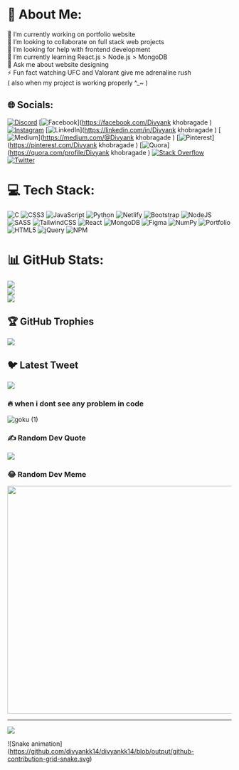 # 💫 About Me:
🔭 I’m currently working on portfolio website<br>👯 I’m looking to collaborate on full stack web projects<br>🤝 I’m looking for help with frontend development <br>🌱 I’m currently learning React.js > Node.js > MongoDB<br>💬 Ask me about website designing <br>⚡ Fun fact  watching UFC and Valorant give me adrenaline rush<br>( also when my project is working properly ^_~ )


## 🌐 Socials:
[![Discord](https://img.shields.io/badge/Discord-%237289DA.svg?logo=discord&logoColor=white)](https://discord.gg/530800632177623048) [![Facebook](https://img.shields.io/badge/Facebook-%231877F2.svg?logo=Facebook&logoColor=white)](https://facebook.com/Divyank khobragade ) [![Instagram](https://img.shields.io/badge/Instagram-%23E4405F.svg?logo=Instagram&logoColor=white)](https://instagram.com/tf_divyank) [![LinkedIn](https://img.shields.io/badge/LinkedIn-%230077B5.svg?logo=linkedin&logoColor=white)](https://linkedin.com/in/Divyank khobragade ) [![Medium](https://img.shields.io/badge/Medium-12100E?logo=medium&logoColor=white)](https://medium.com/@Divyank khobragade ) [![Pinterest](https://img.shields.io/badge/Pinterest-%23E60023.svg?logo=Pinterest&logoColor=white)](https://pinterest.com/Divyank khobragade ) [![Quora](https://img.shields.io/badge/Quora-%23B92B27.svg?logo=Quora&logoColor=white)](https://quora.com/profile/Divyank khobragade ) [![Stack Overflow](https://img.shields.io/badge/-Stackoverflow-FE7A16?logo=stack-overflow&logoColor=white)](https://stackoverflow.com/users/Divyank) [![Twitter](https://img.shields.io/badge/Twitter-%231DA1F2.svg?logo=Twitter&logoColor=white)](https://twitter.com/almostgod) 

# 💻 Tech Stack:
![C](https://img.shields.io/badge/c-%2300599C.svg?style=flat-square&logo=c&logoColor=white) ![CSS3](https://img.shields.io/badge/css3-%231572B6.svg?style=flat-square&logo=css3&logoColor=white) ![JavaScript](https://img.shields.io/badge/javascript-%23323330.svg?style=flat-square&logo=javascript&logoColor=%23F7DF1E) ![Python](https://img.shields.io/badge/python-3670A0?style=flat-square&logo=python&logoColor=ffdd54) ![Netlify](https://img.shields.io/badge/netlify-%23000000.svg?style=flat-square&logo=netlify&logoColor=#00C7B7) ![Bootstrap](https://img.shields.io/badge/bootstrap-%23563D7C.svg?style=flat-square&logo=bootstrap&logoColor=white) ![NodeJS](https://img.shields.io/badge/node.js-6DA55F?style=flat-square&logo=node.js&logoColor=white) ![SASS](https://img.shields.io/badge/SASS-hotpink.svg?style=flat-square&logo=SASS&logoColor=white) ![TailwindCSS](https://img.shields.io/badge/tailwindcss-%2338B2AC.svg?style=flat-square&logo=tailwind-css&logoColor=white) ![React](https://img.shields.io/badge/react-%2320232a.svg?style=flat-square&logo=react&logoColor=%2361DAFB) ![MongoDB](https://img.shields.io/badge/MongoDB-%234ea94b.svg?style=flat-square&logo=mongodb&logoColor=white) 	![Figma](https://img.shields.io/badge/figma-%23F24E1E.svg?style=flat-square&logo=figma&logoColor=white) ![NumPy](https://img.shields.io/badge/numpy-%23013243.svg?style=flat-square&logo=numpy&logoColor=white) ![Portfolio](https://img.shields.io/badge/Portfolio-%23000000.svg?style=flat-square&logo=firefox&logoColor=#FF7139) ![HTML5](https://img.shields.io/badge/html5-%23E34F26.svg?style=flat-square&logo=html5&logoColor=white) ![jQuery](https://img.shields.io/badge/jquery-%230769AD.svg?style=flat-square&logo=jquery&logoColor=white) ![NPM](https://img.shields.io/badge/NPM-%23000000.svg?style=flat-square&logo=npm&logoColor=white)
# 📊 GitHub Stats:
![](https://github-readme-stats.vercel.app/api?username=divyankk14&theme=midnight-purple&hide_border=false&include_all_commits=true&count_private=true)<br/>
![](https://github-readme-streak-stats.herokuapp.com/?user=divyankk14&theme=midnight-purple&hide_border=false)<br/>
![](https://github-readme-stats.vercel.app/api/top-langs/?username=divyankk14&theme=midnight-purple&hide_border=false&include_all_commits=true&count_private=true&layout=compact)

## 🏆 GitHub Trophies
![](https://github-profile-trophy.vercel.app/?username=divyankk14&theme=juicyfresh&no-frame=false&no-bg=false&margin-w=4)

## 🐦 Latest Tweet
[![](https://gtce.itsvg.in/api?username=almostgod)](https://github.com/VishwaGauravIn/github-twitter-card-embed)

### 🔥 when i dont see any problem in code

![goku (1)](https://user-images.githubusercontent.com/97393166/228151199-a2f49180-a981-4b65-8353-8ca6b5e6779b.gif)


### ✍️ Random Dev Quote
![](https://quotes-github-readme.vercel.app/api?type=horizontal&theme=merko)

### 😂 Random Dev Meme
<img src="https://random-memer.herokuapp.com/" width="512px"/>

---
[![](https://visitcount.itsvg.in/api?id=divyankk14&icon=7&color=5)](https://visitcount.itsvg.in)

![Snake animation]
(https://github.com/divyankk14/divyankk14/blob/output/github-contribution-grid-snake.svg)

